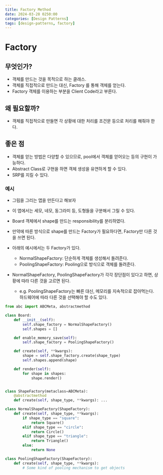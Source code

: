 ```yaml
---
title: Factory Method
date: 2024-03-28 0250:00
categories: [Design Patterns]
tags: [design-patterns, factory]
---
```



# Factory
## 무엇인가? 
- 객체를 만드는 것을 목적으로 하는 클래스.
- 객체를 직접적으로 만드는 대신, Factory 를 통해 객체를 얻는다.
- Factory 객체를 이용하는 부분을 Client Code라고 부른다.


## 왜 필요할까?
- 객체를 직접적으로 만들면 각 상황에 대한 처리를 조건문 등으로 처리를 해줘야 한다.

## 좋은 점
- 객체를 얻는 방법은 다양할 수 있으므로, pool에서 객체를 얻어오는 등의 구현이 가능하다.
- Abstract Class로 구현을 하면 객체 생성을 유연하게 할 수 있다.
- SRP를 지킬 수 있다.

### 예시
- 그림을 그리는 앱을 만든다고 해보자
- 이 앱에서는 세모, 네모, 동그라미 등, 도형들을 구분해서 그릴 수 있다.

- Board 객체에서 shape를 만드는 responsibility를 분리하였다.
- 만약에 따른 방식으로 shape를 만드는 Factory가 필요하다면, Factory만 다른 것을 쓰면 된다.
- 아래의 예시에서는 두 Factory가 있다.
    - NormalShapeFactory: 단순하게 객체를 생성해서 돌려준다.
    - PoolingShapeFactory: Pooling으로 방식으로 객체를 돌려준다.
- NormalShapeFactory, PoolingShapeFactory가 각각 장단점이 있다고 하면, 상황에 따라 다른 것을 고르면 된다.
    - e.g. PoolingShapeFactory는 빠른 대신, 메모리를 지속적으로 잡아먹는다. 하드웨어에 따라 다른 것을 선택해야 할 수도 있다.

``` python
from abc import ABCMeta, abstractmethod

class Board:
    def __init__(self):
        self.shape_factory = NormalShapeFactory()
        self.shapes = []

    def enable_memory_save(self):
        self.shape_factory = PoolingShapeFactory()

    def create(self, **kwargs):
        shape = self.shape_factory.create(shape_type)
        self.shapes.append(shape)

    def render(self):
        for shape in shapes:
            shape.render()


class ShapeFactory(metaclass=ABCMeta):
    @abstractmethod
    def create(self, shape_type, **kwargs): ...

class NormalShapeFactory(ShapeFactory):
    def create(self, shape_type, **kwargs):
        if shape_type == "square":
            return Square()
        elif shape_type == "circle":
            return Circle()
        elif shape_type == "triangle":
            return Triangle()
        else:
            return None

class PoolingShapeFactory(ShapeFactory):
    def create(self, shape_type, **kwargs):
        # Some kind of pooling mechanism to get objects



```


